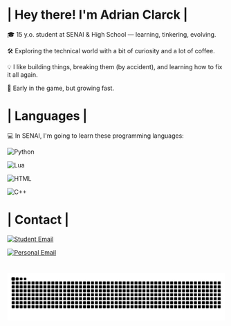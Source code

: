 # | Hey there! I'm Adrian Clarck |
🎓 15 y.o. student at SENAI & High School — learning, tinkering, evolving.

🛠️ Exploring the technical world with a bit of curiosity and a lot of coffee.

💡 I like building things, breaking them (by accident), and learning how to fix it all again.

🌱 Early in the game, but growing fast.

# | Languages |
💻 In SENAI, I'm going to learn these programming languages:

![Python](https://img.shields.io/badge/Python-3776AB?style=flat&logo=python&logoColor=white)

![Lua](https://img.shields.io/badge/Lua-2C2D72?style=flat&logo=lua&logoColor=white)

![HTML](https://img.shields.io/badge/HTML5-E34F26?style=flat&logo=html5&logoColor=white)

![C++](https://img.shields.io/badge/C++-00599C?style=flat&logo=c%2B%2B&logoColor=white)



# | Contact |
[![Student Email](https://img.shields.io/badge/adrian.clarck@aluno.senai.br-Student-red?style=flat&logo=gmail&logoColor=white)](mailto:adrian.clarck@aluno.senai.br)

[![Personal Email](https://img.shields.io/badge/adrian.clarck209@gmail.com-Personal-red?style=flat&logo=gmail&logoColor=white)](mailto:adrian.clarck209@gmail.com)



# 
<picture>
  <source media="(prefers-color-scheme: dark)" srcset="https://raw.githubusercontent.com/adrian-clarck/adrian-clarck/output/github-contribution-grid-snake-dark.svg">
  <source media="(prefers-color-scheme: light)" srcset="https://raw.githubusercontent.com/adrian-clarck/adrian-clarck/output/github-contribution-grid-snake.svg">
  <img alt="github contribution grid snake animation" src="https://raw.githubusercontent.com/adrian-clarck/adrian-clarck/output/github-contribution-grid-snake.svg">
</picture>
